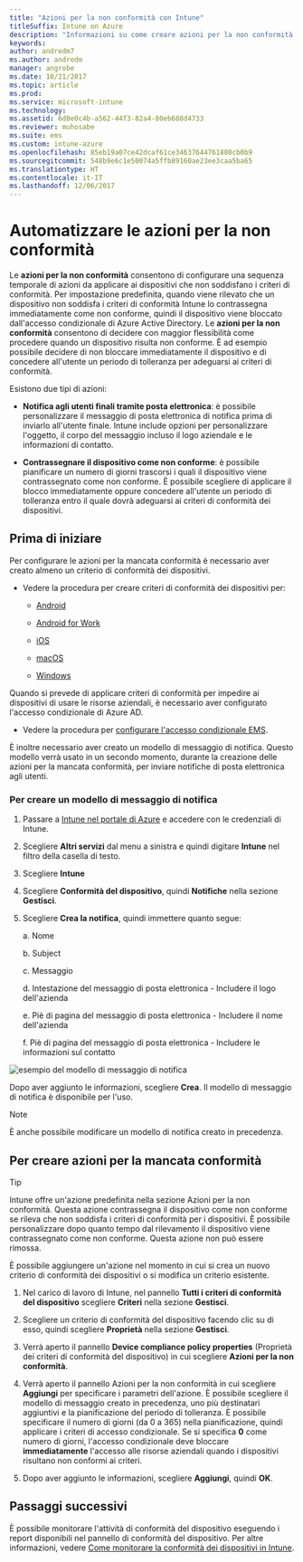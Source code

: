 ```yaml
---
title: "Azioni per la non conformità con Intune"
titleSuffix: Intune on Azure
description: "Informazioni su come creare azioni per la non conformità con Intune"
keywords: 
author: andredm7
ms.author: andredm
manager: angrobe
ms.date: 10/21/2017
ms.topic: article
ms.prod: 
ms.service: microsoft-intune
ms.technology: 
ms.assetid: 6d0e0c4b-a562-44f3-82a4-80eb688d4733
ms.reviewer: muhosabe
ms.suite: ems
ms.custom: intune-azure
ms.openlocfilehash: 85eb19a07ce42dcaf61ce34637644761880cb0b9
ms.sourcegitcommit: 548b9e6c1e50074a5ffb89160ae23ee3caa5ba65
ms.translationtype: HT
ms.contentlocale: it-IT
ms.lasthandoff: 12/06/2017
---
```

# <a name="automate-actions-for-noncompliance"></a>Automatizzare le azioni per la non conformità

Le **azioni per la non conformità** consentono di configurare una sequenza temporale di azioni da applicare ai dispositivi che non soddisfano i criteri di conformità. Per impostazione predefinita, quando viene rilevato che un dispositivo non soddisfa i criteri di conformità Intune lo contrassegna immediatamente come non conforme, quindi il dispositivo viene bloccato dall'accesso condizionale di Azure Active Directory. Le **azioni per la non conformità** consentono di decidere con maggior flessibilità come procedere quando un dispositivo risulta non conforme. È ad esempio possibile decidere di non bloccare immediatamente il dispositivo e di concedere all'utente un periodo di tolleranza per adeguarsi ai criteri di conformità.

Esistono due tipi di azioni:

-   **Notifica agli utenti finali tramite posta elettronica**: è possibile personalizzare il messaggio di posta elettronica di notifica prima di inviarlo all'utente finale. Intune include opzioni per personalizzare l'oggetto, il corpo del messaggio incluso il logo aziendale e le informazioni di contatto.

-   **Contrassegnare il dispositivo come non conforme**: è possibile pianificare un numero di giorni trascorsi i quali il dispositivo viene contrassegnato come non conforme. È possibile scegliere di applicare il blocco immediatamente oppure concedere all'utente un periodo di tolleranza entro il quale dovrà adeguarsi ai criteri di conformità dei dispositivi.

## <a name="before-you-begin"></a>Prima di iniziare

Per configurare le azioni per la mancata conformità è necessario aver creato almeno un criterio di conformità dei dispositivi.

-   Vedere la procedura per creare criteri di conformità dei dispositivi per:

    -   [Android](compliance-policy-create-android.md)

    -   [Android for Work](compliance-policy-create-android-for-work.md)

    -   [iOS](compliance-policy-create-ios.md)
    
    -   [macOS](compliance-policy-create-mac-os.md)

    -   [Windows](compliance-policy-create-windows.md)

Quando si prevede di applicare criteri di conformità per impedire ai dispositivi di usare le risorse aziendali, è necessario aver configurato l'accesso condizionale di Azure AD.

- Vedere la procedura per [configurare l'accesso condizionale EMS](https://docs.microsoft.com/azure/active-directory/active-directory-conditional-access).

È inoltre necessario aver creato un modello di messaggio di notifica. Questo modello verrà usato in un secondo momento, durante la creazione delle azioni per la mancata conformità, per inviare notifiche di posta elettronica agli utenti.

### <a name="to-create-a-notification-message-template"></a>Per creare un modello di messaggio di notifica

1. Passare a [Intune nel portale di Azure](https://portal.azure.com) e accedere con le credenziali di Intune.

2. Scegliere **Altri servizi** dal menu a sinistra e quindi digitare **Intune** nel filtro della casella di testo.

3. Scegliere **Intune**

4. Scegliere **Conformità del dispositivo**, quindi **Notifiche** nella sezione **Gestisci**.

5. Scegliere **Crea la notifica**, quindi immettere quanto segue:

    a.  Nome

    b.  Subject

    c.  Messaggio

    d.  Intestazione del messaggio di posta elettronica - Includere il logo dell'azienda

    e.  Piè di pagina del messaggio di posta elettronica - Includere il nome dell'azienda

    f.  Piè di pagina del messaggio di posta elettronica - Includere le informazioni sul contatto

![esempio del modello di messaggio di notifica](./media/actionsfornoncompliance-1.PNG)

Dopo aver aggiunto le informazioni, scegliere **Crea**. Il modello di messaggio di notifica è disponibile per l'uso.

> [!NOTE] 
> È anche possibile modificare un modello di notifica creato in precedenza.

## <a name="to-create-actions-for-non-compliance"></a>Per creare azioni per la mancata conformità

> [!TIP]
> Intune offre un'azione predefinita nella sezione Azioni per la non conformità. Questa azione contrassegna il dispositivo come non conforme se rileva che non soddisfa i criteri di conformità per i dispositivi. È possibile personalizzare dopo quanto tempo dal rilevamento il dispositivo viene contrassegnato come non conforme. Questa azione non può essere rimossa.

È possibile aggiungere un'azione nel momento in cui si crea un nuovo criterio di conformità dei dispositivi o si modifica un criterio esistente.

1.  Nel carico di lavoro di Intune, nel pannello **Tutti i criteri di conformità del dispositivo** scegliere **Criteri** nella sezione **Gestisci**.

2.  Scegliere un criterio di conformità del dispositivo facendo clic su di esso, quindi scegliere **Proprietà** nella sezione **Gestisci**.

3.  Verrà aperto il pannello **Device compliance policy properties** (Proprietà dei criteri di conformità del dispositivo) in cui scegliere **Azioni per la non conformità**.

4.  Verrà aperto il pannello Azioni per la non conformità in cui scegliere **Aggiungi** per specificare i parametri dell'azione. È possibile scegliere il modello di messaggio creato in precedenza, uno più destinatari aggiuntivi e la pianificazione del periodo di tolleranza. È possibile specificare il numero di giorni (da 0 a 365) nella pianificazione, quindi applicare i criteri di accesso condizionale. Se si specifica **0** come numero di giorni, l'accesso condizionale deve bloccare **immediatamente** l'accesso alle risorse aziendali quando i dispositivi risultano non conformi ai criteri.

5.  Dopo aver aggiunto le informazioni, scegliere **Aggiungi**, quindi **OK**.

## <a name="next-steps"></a>Passaggi successivi

È possibile monitorare l'attività di conformità del dispositivo eseguendo i report disponibili nel pannello di conformità del dispositivo. Per altre informazioni, vedere [Come monitorare la conformità dei dispositivi in Intune](device-compliance-monitor.md).

